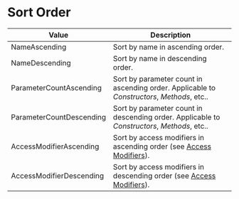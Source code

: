 # Sort Order

| Value                    | Description                                                                                 |
|--------------------------|---------------------------------------------------------------------------------------------|
| NameAscending            | Sort by name in ascending order.                                                            |
| NameDescending           | Sort by name in descending order.                                                           |
| ParameterCountAscending  | Sort by parameter count in ascending order. Applicable to _Constructors_, _Methods_, etc..  |
| ParameterCountDescending | Sort by parameter count in descending order. Applicable to _Constructors_, _Methods_, etc.. |
| AccessModifierAscending  | Sort by access modifiers in ascending order (see [Access Modifiers](#access-modifiers)).    |
| AccessModifierDescending | Sort by access modifiers in descending order (see [Access Modifiers](#access-modifiers)).   |